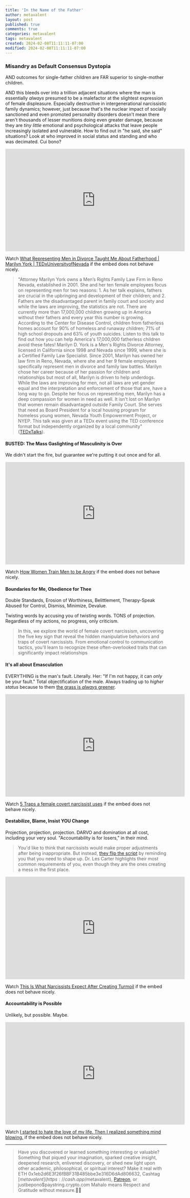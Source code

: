```yaml
---
title: 'In the Name of the Father'
author: metavalent
layout: post
published: true
comments: true
categories: metavalent
tags: metavalent
created: 2024-02-08T11:11:11-07:00
modified: 2024-02-08T11:11:11-07:00
---
```


### Misandry as Default Consensus Dystopia

AND outcomes for single-father children are FAR superior to single-mother children.

AND this bleeds over into a trillion adjacent situations where the man is essentially *always* presumed to be a malefactor at the slightest expression of female displeasure. Especially destructive in intergenerational narcissistic family dynamics; however, just because that's the nuclear impact of socially sanctioned and even promoted personality disorders doesn't mean there aren't thousands of lesser munitions doing even greater damage, because they are *tiny little* emotional and psychological attacks that leave people increasingly isolated and vulnerable. How to find out in "he said, she said" situations? Look at who improved in social status and standing and who was decimated. Cui bono? 

<!-- YouTube Player -->
<iframe id="ytplayer" type="text/html" class="center" loading=”lazy” width="560" height="320"
  src="https://www.youtube.com/embed/RlSwsE22nX0?autoplay=1"
  frameborder="0"></iframe>

Watch [What Representing Men in Divorce Taught Me About Fatherhood | Marilyn York | TEDxUniversityofNevada](https://youtu.be/RlSwsE22nX0) if the embed does not behave nicely.

> "Attorney Marilyn York owns a Men’s Rights Family Law Firm in Reno Nevada, established in 2001. She and her ten female employees focus on representing men for two reasons: 1. As her talk explains, fathers are crucial in the upbringing and development of their children; and 2. Fathers are the disadvantaged parent in family court and society and while the laws are improving, the statistics are not. There are currently more than 17,000,000 children growing up in America without their fathers and every year this number is growing. According to the Center for Disease Control, children from fatherless homes account for 90% of homeless and runaway children; 71% of high school dropouts and 63% of youth suicides. Listen to this talk to find out how you can help America's 17,000,000 fatherless children avoid these fates!  Marilyn D. York is a Men's Rights Divorce Attorney, licensed in California since 1998 and Nevada since 1999, where she is a Certified Family Law Specialist. Since 2001, Marilyn has owned her law firm in Reno, Nevada, where she and her 9 female employees specifically represent men in divorce and family law battles. Marilyn chose her career because of her passion for children and relationships but most of all, Marilyn is driven to help underdogs. While the laws are improving for men, not all laws are yet gender equal and the interpretation and enforcement of those that are, have a long way to go. Despite her focus on representing men, Marilyn has a deep compassion for women in need as well. It isn't lost on Marilyn that women remain disadvantaged outside Family Court. She serves that need as Board President for a local housing program for homeless young women, Nevada Youth Empowerment Project, or NYEP. This talk was given at a TEDx event using the TED conference format but independently organized by a local community" ([TEDxTalks](https://youtu.be/RlSwsE22nX0)).

#### BUSTED: The Mass Gaslighting of Masculinity is Over

We didn't start the fire, but guarantee we're putting it out once and for all.

<!-- YouTube Player -->
<iframe id="ytplayer" type="text/html" class="center" loading=”lazy” width="560" height="320"
  src="https://www.youtube.com/embed/WPUe9IHlbwE?autoplay=1"
  frameborder="0"></iframe>

Watch [How Women Train Men to be Angry](https://youtu.be/WPUe9IHlbwE) if the embed does not behave nicely.

#### Boundaries for Me, Obedience for Thee

Double Standards, Erosion of Worthiness, Belittlement, Therapy-Speak Abused for Control, Dismiss, Minimize, Devalue.

Twisting words by accusing you of twisting words. TONS of projection. Regardless of my actions, no progress, only criticism.

> In this, we explore the world of female covert narcissism, uncovering the five key sign that reveal the hidden manipulative behaviors and traps of covert narcissists. From emotional control to communication tactics, you'll learn to recognize these often-overlooked traits that can significantly impact relationships


#### It's all about Emasculation

EVERYTHING is the man's fault. Literally. Her: "If I'm not happy, it can *only* be your fault." Total objectification of the male. Always trading up to *higher status* because to them [the grass is *always* greener](https://youtu.be/ckiyVcmQTg4?t=15m10s).

<!-- YouTube Player -->
<iframe id="ytplayer" type="text/html" class="center" loading=”lazy” width="560" height="320"
  src="https://www.youtube.com/embed/ckiyVcmQTg4?autoplay=1"
  frameborder="0"></iframe>

Watch [5 Traps a female covert narcissist uses](https://youtu.be/ckiyVcmQTg4) if the embed does not behave nicely.

#### Destabilize, Blame, Insist YOU Change

Projection, projection, projection. DARVO and domination at all cost, including your very soul. "Accountability is for losers," in their mind.

> You'd like to think that narcissists would make proper adjustments after being inappropriate.  But instead, [they flip the script](https://youtu.be/dL4y53n7lno?t=13m10s) by reminding you that you need to shape up.  Dr. Les Carter highlights their most common requirements of you, even though they are the ones creating a mess in the first place.

<!-- YouTube Player -->
<iframe id="ytplayer" type="text/html" class="center" loading=”lazy” width="560" height="320"
  src="https://www.youtube.com/embed/dL4y53n7lno?autoplay=1"
  frameborder="0"></iframe>

Watch [This Is What Narcissists Expect After Creating Turmoil](https://youtu.be/dL4y53n7lno) if the embed does not behave nicely.

#### Accountability is Possible

Unlikely, but possible. Maybe.

<!-- YouTube Player -->
<iframe id="ytplayer" type="text/html" class="center" loading=”lazy” width="560" height="320"
  src="https://www.youtube.com/embed/vCZPSzSr7NQ?autoplay=1"
  frameborder="0"></iframe>

Watch [I started to hate the love of my life. Then I realized something mind blowing.](https://youtu.be/vCZPSzSr7NQ) if the embed does not behave nicely.


---
> Have you discovered or learned something interesting or valuable? Something that piqued your imagination, sparked creative insight, deepened research, enlivened discovery, or shed new light upon other academic, philosophical, or spiritual interest? Make it real with ETH 0x1eb2d6E3f26fBBF31B485bbe3e316D6dAd806632, Cashtag [$metavalent](https://cash.app/$metavalent), [Patreon](https://patreon.com/metavalent), or justbepono$paystring.crypto.com Mahalo means Respect and Gratitude without measure.🙏🏼
